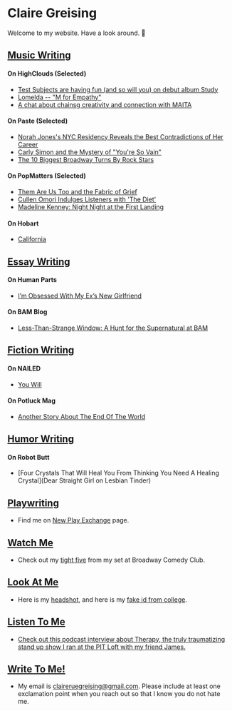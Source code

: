 # Claire Greising

Welcome to my website. Have a look around. 🤠

## <u>Music Writing</u>

#### On HighClouds (Selected)

- [Test Subjects are having fun (and so will you) on debut album Study](https://highclouds.org/test-subjects-debut-album-study-review/)
- [Lomelda -- "M for Empathy"](http://www.highclouds.org/lomelda-m-for-empathy-review/)
- [A chat about chainsg creativity and connection with MAITA]("https://highclouds.org/chasing-creativity-connection-maita-interview-i-just-want-to-be-wild-for-you/")

#### On Paste (Selected)

- [Norah Jones's NYC Residency Reveals the Best Contradictions of Her Career](https://www.pastemagazine.com/music/norah-jones/norah-jones-nyc-residency-reveals-the-best-contrad)
- [Carly Simon and the Mystery of "You're So Vain"](https://www.pastemagazine.com/music/carly-simon/from-the-vault-the-mystery-of-carly-simons-youre-s)
- [The 10 Biggest Broadway Turns By Rock Stars](https://www.pastemagazine.com/music/broadway/the-10-biggest-broadway-appearances-by-rock-stars)

#### On PopMatters (Selected)

- [Them Are Us Too and the Fabric of Grief](https://www.popmatters.com/them-are-us-too-amends-2581919233.html)
- [Cullen Omori Indulges Listeners with 'The Diet'](https://www.popmatters.com/cullen-omori-the-diet-review-2596198800.html)
- [Madeline Kenney: Night Night at the First Landing](https://www.popmatters.com/madeline-kenney-night-night-at-the-first-landing-2495382193.html)

#### On Hobart

- [California](http://www.hobartpulp.com/web_features/california)

## <u>Essay Writing </u>

#### On Human Parts

- [I’m Obsessed With My Ex’s New Girlfriend](https://humanparts.medium.com/im-obsessed-with-my-ex-s-new-girlfriend-855c91337ead)

#### On BAM Blog

- [Less-Than-Strange Window: A Hunt for the Supernatural at BAM](http://blog.bam.org/2018/10/less-than-strange-window-hunt-for.html)

## <u> Fiction Writing </u>

#### On NAILED

- [You Will](https://nailedmagazine.com/fiction/you-will-claire-greising/)

#### On Potluck Mag

- [Another Story About The End Of The World](http://potluckmag.com/may-2016/2016/5/4/another-story-about-the-end-of-the-world)

## <u>Humor Writing</u>

#### On Robot Butt

- [Four Crystals That Will Heal You From Thinking You Need A Healing Crystal](Dear Straight Girl on Lesbian Tinder)

## <u> Playwriting </u>

- Find me on [New Play Exchange](https://newplayexchange.org/users/32180/claire-greising) page.

## <u> Watch Me </u>

- Check out my [tight five](https://youtu.be/ESNiSUjivYk) from my set at Broadway Comedy Club.

## <u> Look At Me </u>

- Here is my [headshot](./media/headshot.jpg), and here is my [fake id from college](./media/fake_id.jpg).

## <u>Listen To Me </u>

- [Check out this podcast interview about Therapy, the truly traumatizing stand up show I ran at the PIT Loft with my friend James.](https://www.listennotes.com/podcasts/post-fun-originals/13-therapy-w-claire-greising-VJkEfXUs4yl/)

## <u>Write To Me!</u>

- My email is [claireruegreising@gmail.com](claireruegreising@gmail.com). Please include at least one exclamation point when you reach out so that I know you do not hate me.
